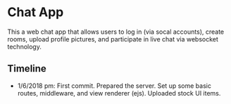 # Chat App 

This a web chat app that allows users to log in (via socal accounts), create rooms, upload profile pictures, and participate in live chat via websocket technology.

## Timeline

+ 1/6/2018 pm: First commit.  Prepared the server. Set up some basic routes, middleware, and view renderer (ejs). Uploaded stock UI items.




 











